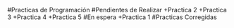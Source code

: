 #Practicas de Programación
#Pendientes de Realizar
+Practica 2
+Practica 3
+Practica 4
+Practica 5
#En espera
+Practica 1
#Practicas Corregidas

